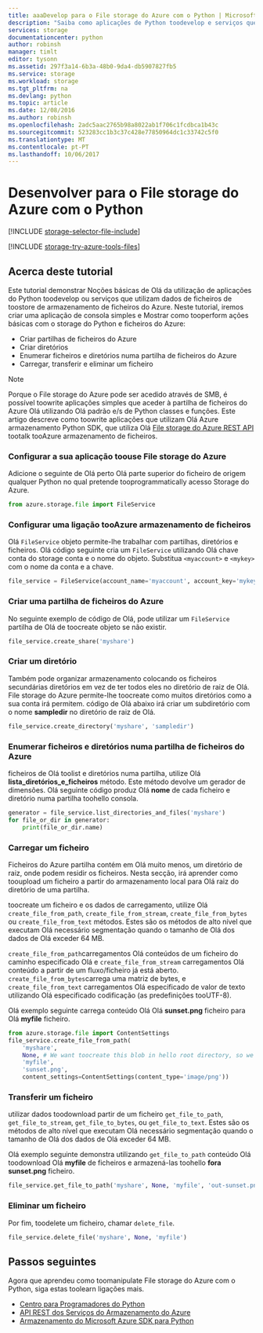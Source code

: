 ```yaml
---
title: aaaDevelop para o File storage do Azure com o Python | Microsoft Docs
description: "Saiba como aplicações de Python toodevelop e serviços que utilizam toostore de armazenamento de ficheiros do Azure de ficheiros de dados."
services: storage
documentationcenter: python
author: robinsh
manager: timlt
editor: tysonn
ms.assetid: 297f3a14-6b3a-48b0-9da4-db5907827fb5
ms.service: storage
ms.workload: storage
ms.tgt_pltfrm: na
ms.devlang: python
ms.topic: article
ms.date: 12/08/2016
ms.author: robinsh
ms.openlocfilehash: 2adc5aac2765b98a8022ab1f706c1fcdbca1b43c
ms.sourcegitcommit: 523283cc1b3c37c428e77850964dc1c33742c5f0
ms.translationtype: MT
ms.contentlocale: pt-PT
ms.lasthandoff: 10/06/2017
---
```

# <a name="develop-for-azure-file-storage-with-python"></a>Desenvolver para o File storage do Azure com o Python
[!INCLUDE [storage-selector-file-include](../../../includes/storage-selector-file-include.md)]

[!INCLUDE [storage-try-azure-tools-files](../../../includes/storage-try-azure-tools-files.md)]

## <a name="about-this-tutorial"></a>Acerca deste tutorial
Este tutorial demonstrar Noções básicas de Olá da utilização de aplicações do Python toodevelop ou serviços que utilizam dados de ficheiros de toostore de armazenamento de ficheiros do Azure. Neste tutorial, iremos criar uma aplicação de consola simples e Mostrar como tooperform ações básicas com o storage do Python e ficheiros do Azure:

* Criar partilhas de ficheiros do Azure
* Criar diretórios
* Enumerar ficheiros e diretórios numa partilha de ficheiros do Azure
* Carregar, transferir e eliminar um ficheiro

> [!Note]  
> Porque o File storage do Azure pode ser acedido através de SMB, é possível toowrite aplicações simples que aceder à partilha de ficheiros do Azure Olá utilizando Olá padrão e/s de Python classes e funções. Este artigo descreve como toowrite aplicações que utilizam Olá Azure armazenamento Python SDK, que utiliza Olá [File storage do Azure REST API](https://docs.microsoft.com/en-us/rest/api/storageservices/fileservices/file-service-rest-api) tootalk tooAzure armazenamento de ficheiros.

### <a name="set-up-your-application-toouse-azure-file-storage"></a>Configurar a sua aplicação toouse File storage do Azure
Adicione o seguinte de Olá perto Olá parte superior do ficheiro de origem qualquer Python no qual pretende tooprogrammatically acesso Storage do Azure.

```python
from azure.storage.file import FileService
```

### <a name="set-up-a-connection-tooazure-file-storage"></a>Configurar uma ligação tooAzure armazenamento de ficheiros 
Olá `FileService` objeto permite-lhe trabalhar com partilhas, diretórios e ficheiros. Olá código seguinte cria um `FileService` utilizando Olá chave conta do storage conta e o nome do objeto. Substitua `<myaccount>` e `<mykey>` com o nome da conta e a chave.

```python
file_service = FileService(account_name='myaccount', account_key='mykey')
```

### <a name="create-an-azure-file-share"></a>Criar uma partilha de ficheiros do Azure
No seguinte exemplo de código de Olá, pode utilizar um `FileService` partilha de Olá de toocreate objeto se não existir.

```python
file_service.create_share('myshare')
```

### <a name="create-a-directory"></a>Criar um diretório
Também pode organizar armazenamento colocando os ficheiros secundárias diretórios em vez de ter todos eles no diretório de raiz de Olá. File storage do Azure permite-lhe toocreate como muitos diretórios como a sua conta irá permitem. código de Olá abaixo irá criar um subdiretório com o nome **sampledir** no diretório de raiz de Olá.

```python
file_service.create_directory('myshare', 'sampledir')
```

### <a name="enumerate-files-and-directories-in-an-azure-file-share"></a>Enumerar ficheiros e diretórios numa partilha de ficheiros do Azure
ficheiros de Olá toolist e diretórios numa partilha, utilize Olá **lista\_diretórios\_e\_ficheiros** método. Este método devolve um gerador de dimensões. Olá seguinte código produz Olá **nome** de cada ficheiro e diretório numa partilha toohello consola.

```python
generator = file_service.list_directories_and_files('myshare')
for file_or_dir in generator:
    print(file_or_dir.name)
```

### <a name="upload-a-file"></a>Carregar um ficheiro 
Ficheiros do Azure partilha contém em Olá muito menos, um diretório de raiz, onde podem residir os ficheiros. Nesta secção, irá aprender como tooupload um ficheiro a partir do armazenamento local para Olá raiz do diretório de uma partilha.

toocreate um ficheiro e os dados de carregamento, utilize Olá `create_file_from_path`, `create_file_from_stream`, `create_file_from_bytes` ou `create_file_from_text` métodos. Estes são os métodos de alto nível que executam Olá necessário segmentação quando o tamanho de Olá dos dados de Olá exceder 64 MB.

`create_file_from_path`carregamentos Olá conteúdos de um ficheiro do caminho especificado Olá e `create_file_from_stream` carregamentos Olá conteúdo a partir de um fluxo/ficheiro já está aberto. `create_file_from_bytes`carrega uma matriz de bytes, e `create_file_from_text` carregamentos Olá especificado de valor de texto utilizando Olá especificado codificação (as predefinições tooUTF-8).

Olá exemplo seguinte carrega conteúdo Olá Olá **sunset.png** ficheiro para Olá **myfile** ficheiro.

```python
from azure.storage.file import ContentSettings
file_service.create_file_from_path(
    'myshare',
    None, # We want toocreate this blob in hello root directory, so we specify None for hello directory_name
    'myfile',
    'sunset.png',
    content_settings=ContentSettings(content_type='image/png'))
```

### <a name="download-a-file"></a>Transferir um ficheiro
utilizar dados toodownload partir de um ficheiro `get_file_to_path`, `get_file_to_stream`, `get_file_to_bytes`, ou `get_file_to_text`. Estes são os métodos de alto nível que executam Olá necessário segmentação quando o tamanho de Olá dos dados de Olá exceder 64 MB.

Olá exemplo seguinte demonstra utilizando `get_file_to_path` conteúdo Olá toodownload Olá **myfile** de ficheiros e armazená-las toohello **fora sunset.png** ficheiro.

```python
file_service.get_file_to_path('myshare', None, 'myfile', 'out-sunset.png')
```

### <a name="delete-a-file"></a>Eliminar um ficheiro
Por fim, toodelete um ficheiro, chamar `delete_file`.

```python
file_service.delete_file('myshare', None, 'myfile')
```

## <a name="next-steps"></a>Passos seguintes
Agora que aprendeu como toomanipulate File storage do Azure com o Python, siga estas toolearn ligações mais.

* [Centro para Programadores do Python](/develop/python/)
* [API REST dos Serviços do Armazenamento do Azure](http://msdn.microsoft.com/library/azure/dd179355)
* [Armazenamento do Microsoft Azure SDK para Python](https://github.com/Azure/azure-storage-python)